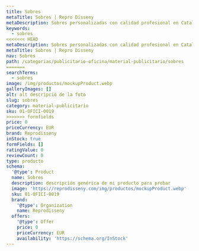 ```yaml
---
title: Sobres
metaTitle: Sobres | Repro Disseny
metaDescription: Sobres personalizadas con calidad profesional en Cataluña.
keywords:
  - sobres
<<<<<<< HEAD
metaDescription: Sobres personalizadas con calidad profesional en Cataluña.
metaTitle: Sobres | Repro Disseny
nav: Sobres
path: /categorias/publicitario-oficina/material-publicitario/sobres
=======
searchTerms:
  - sobres
image: /img/productos/mockupProduct.webp
galleryImages: []
alt: alt descripció de la foto
slug: sobres
category: material-publicitario
sku: 01-OFICI-0019
>>>>>>> formfields
price: 0
priceCurrency: EUR
brand: Reprodisseny
inStock: true
formFields: []
ratingValue: 0
reviewCount: 0
type: producto
schema:
  '@type': Product
  name: Sobres
  description: descripción genérica de mi producto para probar
  image: 'https://reprodisseny.com/img/productos/mockupProduct.webp'
  sku: 01-OFICI-0019
  brand:
    '@type': Organization
    name: Reprodisseny
  offers:
    '@type': Offer
    price: 0
    priceCurrency: EUR
    availability: 'https://schema.org/InStock'
---
```



